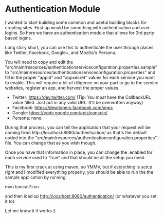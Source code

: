Authentication Module
==============

I wanted to start building some common and useful building blocks for creating sites.  First up would be something with authentication and
user logins.  So here we have an authentication module that allows for 3rd party based logins.

Long story short, you can use this to authenticate the user through places like Twitter, Facebook, Google+, and Mozilla's Persona.

You will need to copy and edit the "src/main/resources/authenticationserviceconfiguration.properties.sample" to "src/main/resources/authenticationserviceconfiguration.properties" and fill in the proper "appid" and "appsecret" values for each service you want to enable.  This will require a bit of diligence on your part to go to the service websites, register an app, and harvest the proper values.

* Twitter: https://dev.twitter.com/ (Tip: You *must* have the CallbackURL value filled.  Just put in any valid URL.  It'll be overwritten anyway)
* Facebook: https://developers.facebook.com/apps
* Google: https://code.google.com/apis/console/
* Persona: none

During that process, you can tell the application that your request will be coming from http://localhost:8080/authentication/ as that's the default coded into the "src/main/resources/authenticationconfiguration.properties" file.  You can change that as you wish though.

Once you have that information in place, you can change the .enabled for each service used to "true" and that should be all the setup you need.

This is my first crack at using maven, so YMMV, but if everything is setup right and I modified everything properly, you should be able to run the the sample application by running:

mvn tomcat7:run

and then load up [http://localhost:8080/authentication/](http://localhost:8080/authentication/) (or whatever you set it to).

Let me know it if works :)
